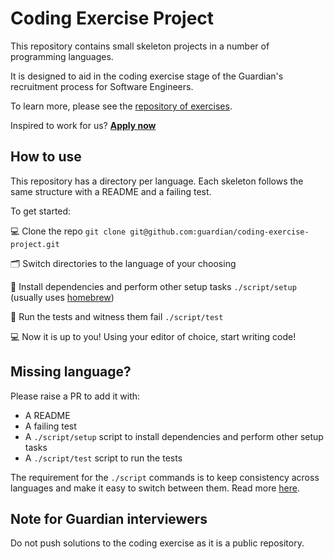 # Coding Exercise Project

This repository contains small skeleton projects in a number of programming languages. 

It is designed to aid in the coding exercise stage of the Guardian's recruitment process for Software Engineers. 

To learn more, please see the [repository of exercises](https://github.com/guardian/coding-exercises).

Inspired to work for us? [**Apply now**](http://developers.theguardian.com/join-the-team.html)

## How to use
This repository has a directory per language. Each skeleton follows the same structure with a README and a failing test.

To get started:

💻 Clone the repo `git clone git@github.com:guardian/coding-exercise-project.git`

🗂 Switch directories to the language of your choosing

🔌 Install dependencies and perform other setup tasks `./script/setup` (usually uses [homebrew](https://brew.sh/))

🧪 Run the tests and witness them fail `./script/test`

💻 Now it is up to you! Using your editor of choice, start writing code!

## Missing language?
Please raise a PR to add it with:
- A README
- A failing test
- A `./script/setup` script to install dependencies and perform other setup tasks
- A `./script/test` script to run the tests

The requirement for the `./script` commands is to keep consistency across languages and make it easy to switch between them. 
Read more [here](https://github.com/github/scripts-to-rule-them-all).

## Note for Guardian interviewers
Do not push solutions to the coding exercise as it is a public repository.
